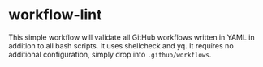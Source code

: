 # workflow-lint
This simple workflow will validate all GitHub workflows written in YAML in addition to all bash scripts. It uses shellcheck and yq. It requires no additional configuration, simply drop into `.github/workflows`.
